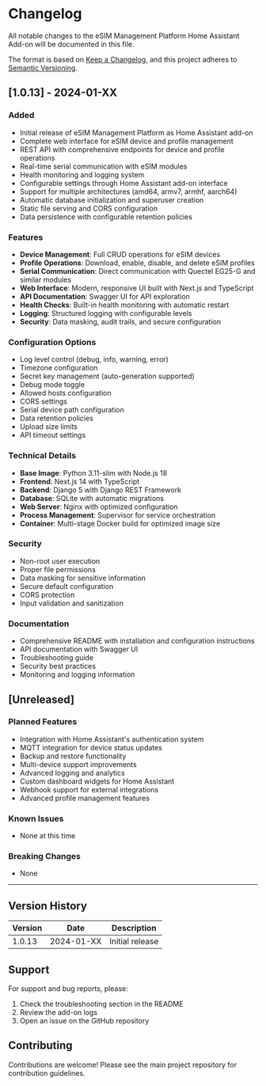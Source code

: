 # Changelog

All notable changes to the eSIM Management Platform Home Assistant Add-on will be documented in this file.

The format is based on [Keep a Changelog](https://keepachangelog.com/en/1.0.0/),
and this project adheres to [Semantic Versioning](https://semver.org/spec/v2.0.0.html).

## [1.0.13] - 2024-01-XX

### Added
- Initial release of eSIM Management Platform as Home Assistant add-on
- Complete web interface for eSIM device and profile management
- REST API with comprehensive endpoints for device and profile operations
- Real-time serial communication with eSIM modules
- Health monitoring and logging system
- Configurable settings through Home Assistant add-on interface
- Support for multiple architectures (amd64, armv7, armhf, aarch64)
- Automatic database initialization and superuser creation
- Static file serving and CORS configuration
- Data persistence with configurable retention policies

### Features
- **Device Management**: Full CRUD operations for eSIM devices
- **Profile Operations**: Download, enable, disable, and delete eSIM profiles
- **Serial Communication**: Direct communication with Quectel EG25-G and similar modules
- **Web Interface**: Modern, responsive UI built with Next.js and TypeScript
- **API Documentation**: Swagger UI for API exploration
- **Health Checks**: Built-in health monitoring with automatic restart
- **Logging**: Structured logging with configurable levels
- **Security**: Data masking, audit trails, and secure configuration

### Configuration Options
- Log level control (debug, info, warning, error)
- Timezone configuration
- Secret key management (auto-generation supported)
- Debug mode toggle
- Allowed hosts configuration
- CORS settings
- Serial device path configuration
- Data retention policies
- Upload size limits
- API timeout settings

### Technical Details
- **Base Image**: Python 3.11-slim with Node.js 18
- **Frontend**: Next.js 14 with TypeScript
- **Backend**: Django 5 with Django REST Framework
- **Database**: SQLite with automatic migrations
- **Web Server**: Nginx with optimized configuration
- **Process Management**: Supervisor for service orchestration
- **Container**: Multi-stage Docker build for optimized image size

### Security
- Non-root user execution
- Proper file permissions
- Data masking for sensitive information
- Secure default configuration
- CORS protection
- Input validation and sanitization

### Documentation
- Comprehensive README with installation and configuration instructions
- API documentation with Swagger UI
- Troubleshooting guide
- Security best practices
- Monitoring and logging information

## [Unreleased]

### Planned Features
- Integration with Home Assistant's authentication system
- MQTT integration for device status updates
- Backup and restore functionality
- Multi-device support improvements
- Advanced logging and analytics
- Custom dashboard widgets for Home Assistant
- Webhook support for external integrations
- Advanced profile management features

### Known Issues
- None at this time

### Breaking Changes
- None

---

## Version History

| Version | Date | Description |
|---------|------|-------------|
| 1.0.13 | 2024-01-XX | Initial release |

## Support

For support and bug reports, please:
1. Check the troubleshooting section in the README
2. Review the add-on logs
3. Open an issue on the GitHub repository

## Contributing

Contributions are welcome! Please see the main project repository for contribution guidelines.
